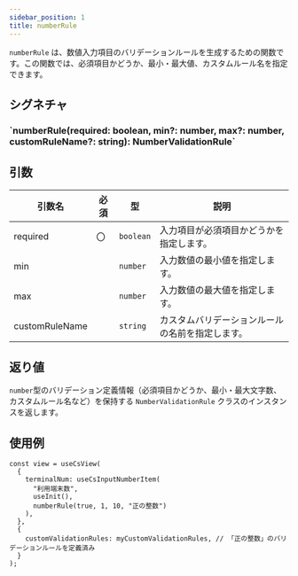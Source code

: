 ```yaml
---
sidebar_position: 1
title: numberRule
---
```


`numberRule` は、数値入力項目のバリデーションルールを生成するための関数です。この関数では、必須項目かどうか、最小・最大値、カスタムルール名を指定できます。

## シグネチャ

<h3>`numberRule(required: boolean, min?: number, max?: number, customRuleName?: string): NumberValidationRule`</h3>

## 引数

| 引数名         | 必須 | 型        | 説明                                             |
| -------------- | ---- | --------- | ------------------------------------------------ |
| required       | 〇   | `boolean` | 入力項目が必須項目かどうかを指定します。         |
| min            |      | `number`  | 入力数値の最小値を指定します。                   |
| max            |      | `number`  | 入力数値の最大値を指定します。                   |
| customRuleName |      | `string`  | カスタムバリデーションルールの名前を指定します。 |

## 返り値

`number`型のバリデーション定義情報（必須項目かどうか、最小・最大文字数、カスタムルール名など）を保持する `NumberValidationRule` クラスのインスタンスを返します。

## 使用例

```tsx
const view = useCsView(
  {
    terminalNum: useCsInputNumberItem(
      "利用端末数",
      useInit(),
      numberRule(true, 1, 10, "正の整数")
    ),
  },
  {
    customValidationRules: myCustomValidationRules, // 「正の整数」のバリデーションルールを定義済み
  }
);
```
